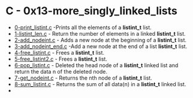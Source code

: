 # C - 0x13-more_singly_linked_lists

- [0-print_listint.c](https://github.com/CharlesMariga/alx-low_level_programming/blob/main/0x13-more_singly_linked_lists/0-print_listint.c) -Prints all the elements of a **listint_t** list.
- [1-listint_len.c](https://github.com/CharlesMariga/alx-low_level_programming/blob/main/0x13-more_singly_linked_lists/1-listint_len.c) - Return the number of elements in a linked **listint_t** list.
- [2-add_nodeint.c](https://github.com/CharlesMariga/alx-low_level_programming/blob/main/0x13-more_singly_linked_lists/2-add_nodeint.c) - Adds a new node at the beginning of a **listint_t** list.
- [3-add_nodeint_end.c](https://github.com/CharlesMariga/alx-low_level_programming/blob/main/0x13-more_singly_linked_lists/3-add_nodeint_end.c) -Add a new node at the end of a list **listint_t** list.
- [4-free_listint.c](https://github.com/CharlesMariga/alx-low_level_programming/blob/main/0x13-more_singly_linked_lists/4-free_listint.c) - Frees a **listint_t** list.
- [5-free_listint2.c](https://github.com/CharlesMariga/alx-low_level_programming/blob/main/0x13-more_singly_linked_lists/5-free_listint2.c) - Frees a **listint_t** list.
- [6-pop_listint.c](https://github.com/CharlesMariga/alx-low_level_programming/blob/main/0x13-more_singly_linked_lists/6-pop_listint.c) - Deleted the head node of a **listint_t** linked list and return the data n of the deleted node.
- [7-get_nodeint.c](https://github.com/CharlesMariga/alx-low_level_programming/blob/main/0x13-more_singly_linked_lists/7-get_nodeint.c) - Returns the nth node of a **listint_t** list.
- [8-sum_listint.c](https://github.com/CharlesMariga/alx-low_level_programming/blob/main/0x13-more_singly_linked_lists/8-sum_listint.c) - Returns the sum of all data(n) in a **listint_t** linked list.
- []()
